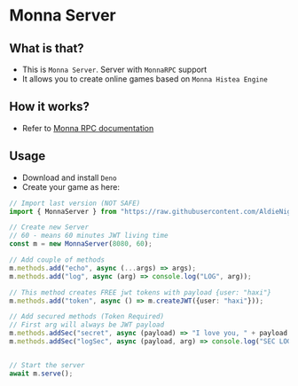 # Monna Server

## What is that?
* This is `Monna Server`. Server with `MonnaRPC` support
* It allows you to create online games based on `Monna Histea Engine`

## How it works?
* Refer to [Monna RPC documentation](doc/MonnaRPC.md)

## Usage
* Download and install `Deno`
* Create your game as here:
```ts
// Import last version (NOT SAFE)
import { MonnaServer } from "https://raw.githubusercontent.com/AldieNightStar/MonnaServer/main/mod.ts"

// Create new Server
// 60 - means 60 minutes JWT living time
const m = new MonnaServer(8080, 60);

// Add couple of methods
m.methods.add("echo", async (...args) => args);
m.methods.add("log", async (arg) => console.log("LOG", arg));

// This method creates FREE jwt tokens with payload {user: "haxi"}
m.methods.add("token", async () => m.createJWT({user: "haxi"}));

// Add secured methods (Token Required)
// First arg will always be JWT payload
m.methods.addSec("secret", async (payload) => "I love you, " + payload.user + "!");
m.methods.addSec("logSec", async (payload, arg) => console.log("SEC LOG", payload, arg));


// Start the server
await m.serve();
```

